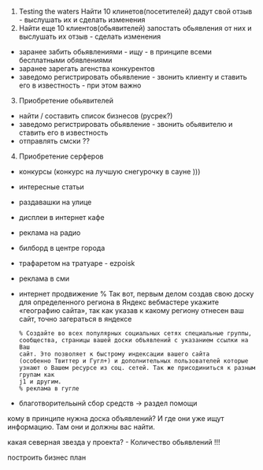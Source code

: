 1. Testing the waters
  Найти 10 клинетов(посетителей) дадут свой отзыв - выслушать их и сделать изменения
2. Найти еще 10 клиентов(обьявителей) запостать обьявления от них и выслушать их отзыв - сделать изменения
  - заранее забить обьявлениями - ищу - в принципе всеми бесплатными обявлениями
  - заранее зарегать агенства конкурентов
  - заведомо регистрировать обьявление - звонить клиенту и ставить его в известность - при этом важно

3. Приобретение обьявителей
  - найти / составить список бизнесов (русрек?)
  - заведомо регистрировать обьявление - звонить обьявителю и ставить его в известность
  - отправлять смски ??

4. Приобретение серферов
  - конкурсы (конкурс на лучшую снегурочку в сауне )))
  - интересные статьи
  - раздавашки на улице
  - дисплеи в интернет кафе
  - реклама на радио

  - билборд в центре города
  - трафаретом на тратуаре - ezpoisk
  - реклама в сми
  - интернет продвижение
        % Так вот, первым делом создав свою доску для определенного региона в
          Яндекс вебмастере укажите «географию сайта», так как указав к какому
          региону отнесен ваш сайт, точно загераться в яндексе

        % Создайте во всех популярных социальных сетях специальные группы,
        сообщества, страницы вашей доски объявлений с указанием ссылки на Ваш
        сайт. Это позволяет к быстрому индексации вашего сайта
        (особенно Твиттер и Гугл+) и дополнительных пользователей которые
        узнают о Вашем ресурсе из соц. сетей. Так же присодиниться к разным групам как
        j1 и другим.
        % реклама в гугле

  - благотворительынй сбор средств -> раздел помощи


кому в принципе нужна доска объявлений? И где они уже ищут информацию. Там они и должны вас найти.

какая северная звезда у проекта? - Количество обьявлений !!!

построить бизнес план
